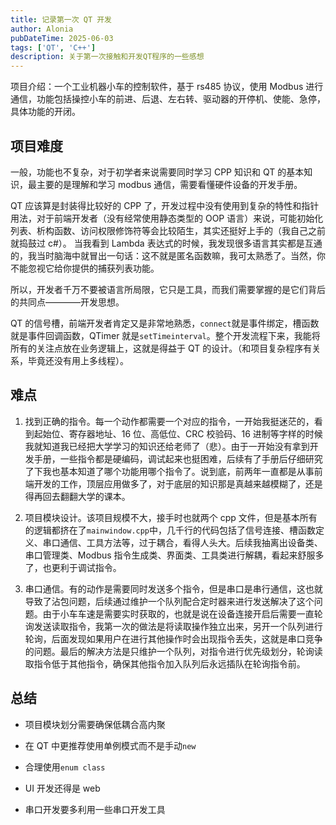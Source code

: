 ```yaml
---
title: 记录第一次 QT 开发
author: Alonia
pubDateTime: 2025-06-03
tags: ['QT', 'C++']
description: 关于第一次接触和开发QT程序的一些感想
---
```


项目介绍：一个工业机器小车的控制软件，基于 rs485 协议，使用 Modbus 进行通信，功能包括操控小车的前进、后退、左右转、驱动器的开停机、使能、急停，具体功能的开闭。

## 项目难度

一般，功能也不复杂，对于初学者来说需要同时学习 CPP 知识和 QT 的基本知识，最主要的是理解和学习 modbus 通信，需要看懂硬件设备的开发手册。

QT 应该算是封装得比较好的 CPP 了，开发过程中没有使用到复杂的特性和指针用法，对于前端开发者（没有经常使用静态类型的 OOP 语言）来说，可能初始化列表、析构函数、访问权限修饰符等会比较陌生，其实还挺好上手的（我自己之前就捣鼓过 c#）。 当我看到 Lambda 表达式的时候，我发现很多语言其实都是互通的，我当时脑海中就冒出一句话：这不就是匿名函数嘛，我可太熟悉了。当然，你不能忽视它给你提供的捕获列表功能。

所以，开发者千万不要被语言所局限，它只是工具，而我们需要掌握的是它们背后的共同点————开发思想。

QT 的信号槽，前端开发者肯定又是非常地熟悉，`connect`就是事件绑定，槽函数就是事件回调函数，QTimer 就是`setTimeinterval`。整个开发流程下来，我能将所有的关注点放在业务逻辑上，这就是得益于 QT 的设计。（和项目复杂程序有关系，毕竟还没有用上多线程）。

## 难点

1. 找到正确的指令。每一个动作都需要一个对应的指令，一开始我挺迷茫的，看到起始位、寄存器地址、16 位、高低位、CRC 校验码、16 进制等字样的时候我就知道我已经把大学学习的知识还给老师了（悲）。由于一开始没有拿到开发手册，一些指令都是硬编码，调试起来也挺困难，后续有了手册后仔细研究了下我也基本知道了哪个功能用哪个指令了。说到底，前两年一直都是从事前端开发的工作，顶层应用做多了，对于底层的知识那是真越来越模糊了，还是得再回去翻翻大学的课本。

2. 项目模块设计。该项目规模不大，接手时也就两个 cpp 文件，但是基本所有的逻辑都挤在了`mainwindow.cpp`中，几千行的代码包括了信号连接、槽函数定义、串口通信、工具方法等，过于耦合，看得人头大。后续我抽离出设备类、串口管理类、Modbus 指令生成类、界面类、工具类进行解耦，看起来舒服多了，也更利于调试指令。

3. 串口通信。有的动作是需要同时发送多个指令，但是串口是串行通信，这也就导致了沾包问题，后续通过维护一个队列配合定时器来进行发送解决了这个问题。由于小车车速是需要实时获取的，也就是说在设备连接开启后需要一直轮询发送读取指令，我第一次的做法是将读取操作独立出来，另开一个队列进行轮询，后面发现如果用户在进行其他操作时会出现指令丢失，这就是串口竞争的问题。最后的解决方法是只维护一个队列，对指令进行优先级划分，轮询读取指令低于其他指令，确保其他指令加入队列后永远插队在轮询指令前。

## 总结

- 项目模块划分需要确保低耦合高内聚

- 在 QT 中更推荐使用单例模式而不是手动`new`

- 合理使用`enum class`

- UI 开发还得是 web

- 串口开发要多利用一些串口开发工具
